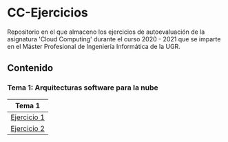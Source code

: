 # CC-Ejercicios

Repositorio en el que almaceno los ejercicios de autoevaluación de la asignatura 'Cloud Computing' durante el curso 2020 - 2021 que se imparte en el Máster Profesional de Ingeniería Informática de la UGR.

## Contenido

### Tema 1: Arquitecturas software para la nube

| Tema 1        |
|:-------------:|
|[Ejercicio 1](https://github.com/pepitoenpeligro/CC-Ejercicios/blob/master/01.md)|
|[Ejercicio 2](https://github.com/pepitoenpeligro/CC-Ejercicios/blob/master/01.md)|
